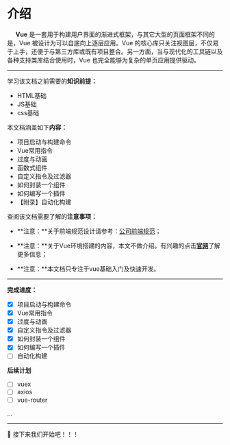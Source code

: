 # 介绍

&nbsp;&nbsp;&nbsp;&nbsp;
**Vue** 是一套用于构建用户界面的渐进式框架，与其它大型的页面框架不同的是，Vue 被设计为可以自底向上逐层应用。Vue 的核心库只关注视图层，不仅易于上手，还便于与第三方库或既有项目整合。另一方面，当与现代化的工具链以及各种支持类库结合使用时，Vue 也完全能够为复杂的单页应用提供驱动。

----

学习该文档之前需要的**知识前提：**

- HTML基础
- JS基础
- css基础

本文档涵盖如下**内容：**

- 项目启动与构建命令
- Vue常用指令
- 过度与动画
- 函数式组件
- 自定义指令及过滤器
- 如何封装一个组件
- 如何编写一个插件
- 【附录】自动化构建

查阅该文档需要了解的**注意事项：**

- **注意：**关于前端规范设计请参考：[公司前端规范](http://wiki.cestc.cn/pages/viewpage.action?pageId=94776164)；

- **注意：**关于Vue环境搭建的内容，本文不做介绍。有兴趣的点击[**官网**](https://cli.vuejs.org/zh/guide/)了解更多信息；

- **注意：**本文档只专注于vue基础入门及快速开发。

----

**完成进度：**

- [x] 项目启动与构建命令
- [x] Vue常用指令
- [x] 过度与动画
- [x] 自定义指令及过滤器
- [x] 如何封装一个组件
- [x] 如何编写一个插件
- [ ] 自动化构建

**后续计划**

- [ ] vuex
- [ ] axios
- [ ] vue-router

...

----

:clap: 接下来我们开始吧！！！
